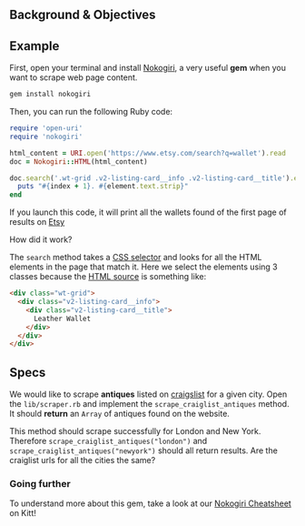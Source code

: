 ## Background & Objectives

## Example

First, open your terminal and install [Nokogiri](http://www.nokogiri.org/), a very useful **gem** when you want to scrape web page content.

```bash
gem install nokogiri
```

Then, you can run the following Ruby code:

```ruby
require 'open-uri'
require 'nokogiri'

html_content = URI.open('https://www.etsy.com/search?q=wallet').read
doc = Nokogiri::HTML(html_content)

doc.search('.wt-grid .v2-listing-card__info .v2-listing-card__title').each_with_index do |element, index|
  puts "#{index + 1}. #{element.text.strip}"
end
```

If you launch this code, it will print all the wallets found of the first page of results on [Etsy](https://www.etsy.com/search?q=wallet)

How did it work?

The `search` method takes a [CSS selector](https://developer.mozilla.org/en-US/docs/Web/Guide/CSS/Getting_started/Selectors) and looks for all the HTML elements in the page that match it. Here we select the elements using 3 classes because the [HTML source](https://support.mozilla.org/en-US/questions/873324) is something like:

```html
<div class="wt-grid">
  <div class="v2-listing-card__info">
    <div class="v2-listing-card__title">
      Leather Wallet
    </div>
  </div>
</div>
```

## Specs

We would like to scrape **antiques** listed on [craigslist](https://craigslist.org/) for a given city. Open the `lib/scraper.rb` and implement the `scrape_craiglist_antiques` method. It should **return** an `Array` of antiques found on the website.

This method should scrape successfully for London and New York. Therefore `scrape_craiglist_antiques("london")` and `scrape_craiglist_antiques("newyork")` should all return results. Are the craiglist urls for all the cities the same?

### Going further

To understand more about this gem, take a look at our [Nokogiri Cheatsheet](https://kitt.lewagon.com/knowledge/cheatsheets/nokogiri) on Kitt!

